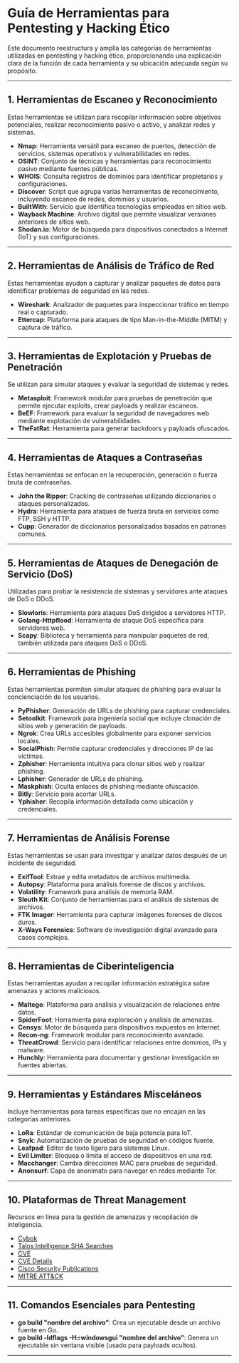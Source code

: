 # Guía de Herramientas para Pentesting y Hacking Ético

Este documento reestructura y amplía las categorías de herramientas utilizadas en pentesting y hacking ético, proporcionando una explicación clara de la función de cada herramienta y su ubicación adecuada según su propósito.

---

## 1. Herramientas de Escaneo y Reconocimiento
Estas herramientas se utilizan para recopilar información sobre objetivos potenciales, realizar reconocimiento pasivo o activo, y analizar redes y sistemas.

- **Nmap**: Herramienta versátil para escaneo de puertos, detección de servicios, sistemas operativos y vulnerabilidades en redes.
- **OSINT**: Conjunto de técnicas y herramientas para reconocimiento pasivo mediante fuentes públicas.
- **WHOIS**: Consulta registros de dominios para identificar propietarios y configuraciones.
- **Discover**: Script que agrupa varias herramientas de reconocimiento, incluyendo escaneo de redes, dominios y usuarios.
- **BuiltWith**: Servicio que identifica tecnologías empleadas en sitios web.
- **Wayback Machine**: Archivo digital que permite visualizar versiones anteriores de sitios web.
- **Shodan.io**: Motor de búsqueda para dispositivos conectados a Internet (IoT) y sus configuraciones.

---

## 2. Herramientas de Análisis de Tráfico de Red
Estas herramientas ayudan a capturar y analizar paquetes de datos para identificar problemas de seguridad en las redes.

- **Wireshark**: Analizador de paquetes para inspeccionar tráfico en tiempo real o capturado.
- **Ettercap**: Plataforma para ataques de tipo Man-in-the-Middle (MITM) y captura de tráfico.

---

## 3. Herramientas de Explotación y Pruebas de Penetración
Se utilizan para simular ataques y evaluar la seguridad de sistemas y redes.

- **Metasploit**: Framework modular para pruebas de penetración que permite ejecutar exploits, crear payloads y realizar escaneos.
- **BeEF**: Framework para evaluar la seguridad de navegadores web mediante explotación de vulnerabilidades.
- **TheFatRat**: Herramienta para generar backdoors y payloads ofuscados.

---

## 4. Herramientas de Ataques a Contraseñas
Estas herramientas se enfocan en la recuperación, generación o fuerza bruta de contraseñas.

- **John the Ripper**: Cracking de contraseñas utilizando diccionarios o ataques personalizados.
- **Hydra**: Herramienta para ataques de fuerza bruta en servicios como FTP, SSH y HTTP.
- **Cupp**: Generador de diccionarios personalizados basados en patrones comunes.

---

## 5. Herramientas de Ataques de Denegación de Servicio (DoS)
Utilizadas para probar la resistencia de sistemas y servidores ante ataques de DoS o DDoS.

- **Slowloris**: Herramienta para ataques DoS dirigidos a servidores HTTP.
- **Golang-Httpflood**: Herramienta de ataque DoS específica para servidores web.
- **Scapy**: Biblioteca y herramienta para manipular paquetes de red, también utilizada para ataques DoS o DDoS.

---

## 6. Herramientas de Phishing
Estas herramientas permiten simular ataques de phishing para evaluar la concienciación de los usuarios.

- **PyPhisher**: Generación de URLs de phishing para capturar credenciales.
- **Setoolkit**: Framework para ingeniería social que incluye clonación de sitios web y generación de payloads.
- **Ngrok**: Crea URLs accesibles globalmente para exponer servicios locales.
- **SocialPhish**: Permite capturar credenciales y direcciones IP de las víctimas.
- **Zphisher**: Herramienta intuitiva para clonar sitios web y realizar phishing.
- **Lphisher**: Generador de URLs de phishing.
- **Maskphish**: Oculta enlaces de phishing mediante ofuscación.
- **Bitly**: Servicio para acortar URLs.
- **Yphisher**: Recopila información detallada como ubicación y credenciales.

---

## 7. Herramientas de Análisis Forense
Estas herramientas se usan para investigar y analizar datos después de un incidente de seguridad.

- **ExifTool**: Extrae y edita metadatos de archivos multimedia.
- **Autopsy**: Plataforma para análisis forense de discos y archivos.
- **Volatility**: Framework para análisis de memoria RAM.
- **Sleuth Kit**: Conjunto de herramientas para el análisis de sistemas de archivos.
- **FTK Imager**: Herramienta para capturar imágenes forenses de discos duros.
- **X-Ways Forensics**: Software de investigación digital avanzado para casos complejos.

---

## 8. Herramientas de Ciberinteligencia
Estas herramientas ayudan a recopilar información estratégica sobre amenazas y actores maliciosos.

- **Maltego**: Plataforma para análisis y visualización de relaciones entre datos.
- **SpiderFoot**: Herramienta para exploración y análisis de amenazas.
- **Censys**: Motor de búsqueda para dispositivos expuestos en Internet.
- **Recon-ng**: Framework modular para reconocimiento avanzado.
- **ThreatCrowd**: Servicio para identificar relaciones entre dominios, IPs y malware.
- **Hunchly**: Herramienta para documentar y gestionar investigación en fuentes abiertas.

---

## 9. Herramientas y Estándares Misceláneos
Incluye herramientas para tareas específicas que no encajan en las categorías anteriores.

- **LoRa**: Estándar de comunicación de baja potencia para IoT.
- **Snyk**: Automatización de pruebas de seguridad en códigos fuente.
- **Leafpad**: Editor de texto ligero para sistemas Linux.
- **Evil Limiter**: Bloquea o limita el acceso de dispositivos en una red.
- **Macchanger**: Cambia direcciones MAC para pruebas de seguridad.
- **Anonsurf**: Capa de anonimato para navegar en redes mediante Tor.

---

## 10. Plataformas de Threat Management
Recursos en línea para la gestión de amenazas y recopilación de inteligencia.

- [Cybok](https://www.cybok.org)
- [Talos Intelligence SHA Searches](https://talosintelligence.com/sha_searches)
- [CVE](https://www.cve.org)
- [CVE Details](https://www.cvedetails.com)
- [Cisco Security Publications](https://sec.cloudapps.cisco.com/security/center/publicationListing.x)
- [MITRE ATT&CK](https://attack.mitre.org)

---

## 11. Comandos Esenciales para Pentesting

- **go build "nombre del archivo"**: Crea un ejecutable desde un archivo fuente en Go.
- **go build -ldflags -H=windowsgui "nombre del archivo"**: Genera un ejecutable sin ventana visible (usado para payloads ocultos).

---
